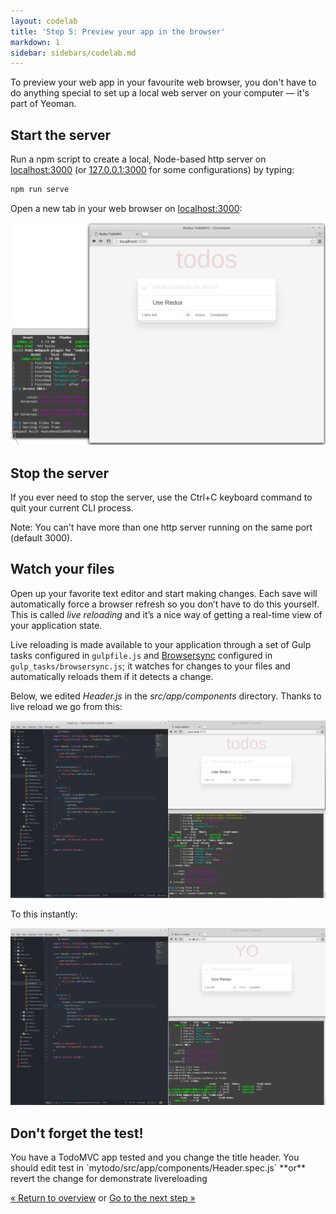 ```yaml
---
layout: codelab
title: 'Step 5: Preview your app in the browser'
markdown: 1
sidebar: sidebars/codelab.md
---
```


To preview your web app in your favourite web browser, you don't have to do anything special to set up a local web server on your computer &mdash; it's part of Yeoman.

## Start the server

Run a npm script to create a local, Node-based http server on [localhost:3000](http://localhost:3000) (or [127.0.0.1:3000](http://127.0.0.1:3000) for some configurations) by typing:

```sh
npm run serve
```

Open a new tab in your web browser on [localhost:3000](http://localhost:3000):

![](/assets/img/codelab/05_run_preview.png)

## Stop the server

If you ever need to stop the server, use the <span class="keyboard">Ctrl</span>+<span class="keyboard">C</span> keyboard command to quit your current CLI process.

Note: You can't have more than one http server running on the same port (default 3000).

## Watch your files

Open up your favorite text editor and start making changes. Each save will automatically force a browser refresh so you don’t have to do this yourself. This is called *live reloading* and it’s a nice way of getting a real-time view of your application state.

Live reloading is made available to your application through a set of Gulp tasks configured in `gulpfile.js` and [Browsersync](https://www.browsersync.io/) configured in `gulp_tasks/browsersync.js`; it watches for changes to your files and automatically reloads them if it detects a change.

Below, we edited *Header.js* in the *src/app/components* directory. Thanks to live reload we go from this:

![](/assets/img/codelab/05_before_live_reload.png)

To this instantly:

![](/assets/img/codelab/05_after_live_reload.png)

<div class="note tip">

  <h2>Don't forget the test!</h2>

  <p>You have a TodoMVC app tested and you change the title header. You should edit test in `mytodo/src/app/components/Header.spec.js` **or** revert the change for demonstrate livereloading</p>

</div>

<p class="codelab-paging">
  <a href="index.html#toc">&laquo; Return to overview</a>
  or
  <a href="run-unit-tests.html">Go to the next step &raquo;</a>
</p>
